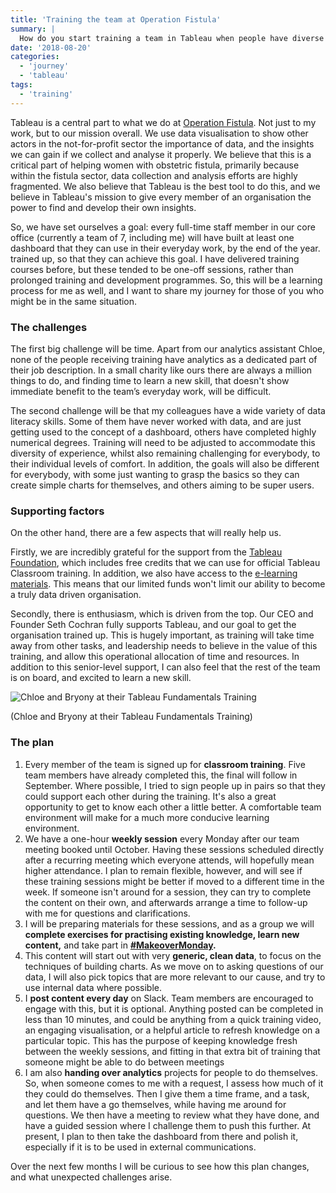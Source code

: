 ```yaml
---
title: 'Training the team at Operation Fistula'
summary: |
  How do you start training a team in Tableau when people have diverse backgrounds, sometimes limited data experience and little time in their workday to practise?
date: '2018-08-20'
categories:
  - 'journey'
  - 'tableau'
tags:
  - 'training'
---
```


Tableau is a central part to what we do at [Operation Fistula](http://www.opfistula.org). Not just to my work, but to our mission overall. We use data visualisation to show other actors in the not-for-profit sector the importance of data, and the insights we can gain if we collect and analyse it properly. We believe that this is a critical part of helping women with obstetric fistula, primarily because within the fistula sector, data collection and analysis efforts are highly fragmented. We also believe that Tableau is the best tool to do this, and we believe in Tableau's mission to give every member of an organisation the power to find and develop their own insights.

So, we have set ourselves a goal: every full-time staff member in our core office (currently a team of 7, including me) will have built at least one dashboard that they can use in their everyday work, by the end of the year. trained up, so that they can achieve this goal. I have delivered training courses before, but these tended to be one-off sessions, rather than prolonged training and development programmes. So, this will be a learning process for me as well, and I want to share my journey for those of you who might be in the same situation.

### **The challenges**

The first big challenge will be time. Apart from our analytics assistant Chloe, none of the people receiving training have analytics as a dedicated part of their job description. In a small charity like ours there are always a million things to do, and finding time to learn a new skill, that doesn't show immediate benefit to the team’s everyday work, will be difficult.

The second challenge will be that my colleagues have a wide variety of data literacy skills. Some of them have never worked with data, and are just getting used to the concept of a dashboard, others have completed highly numerical degrees. Training will need to be adjusted to accommodate this diversity of experience, whilst also remaining challenging for everybody, to their individual levels of comfort. In addition, the goals will also be different for everybody, with some just wanting to grasp the basics so they can create simple charts for themselves, and others aiming to be super users.

### **Supporting factors**

On the other hand, there are a few aspects that will really help us.

Firstly, we are incredibly grateful for the support from the [Tableau Foundation](https://www.tableau.com/foundation/about), which includes free credits that we can use for official Tableau Classroom training. In addition, we also have access to the [e-learning materials](https://www.tableau.com/learn/training/elearning). This means that our limited funds won't limit our ability to become a truly data driven organisation.

Secondly, there is enthusiasm, which is driven from the top. Our CEO and Founder Seth Cochran fully supports Tableau, and our goal to get the organisation trained up. This is hugely important, as training will take time away from other tasks, and leadership needs to believe in the value of this training, and allow this operational allocation of time and resources. In addition to this senior-level support, I can also feel that the rest of the team is on board, and excited to learn a new skill.

![Chloe and Bryony at their Tableau Fundamentals Training](https://nalediholly.files.wordpress.com/2018/08/tableau-training-bry-and-chloe-e1534524024770.jpg)

(Chloe and Bryony at their Tableau Fundamentals Training)

### **The plan**

1. Every member of the team is signed up for **classroom training**. Five team members have already completed this, the final will follow in September. Where possible, I tried to sign people up in pairs so that they could support each other during the training. It's also a great opportunity to get to know each other a little better. A comfortable team environment will make for a much more conducive learning environment.
2. We have a one-hour **weekly session** every Monday after our team meeting booked until October. Having these sessions scheduled directly after a recurring meeting which everyone attends, will hopefully mean higher attendance. I plan to remain flexible, however, and will see if these training sessions might be better if moved to a different time in the week. If someone isn't around for a session, they can try to complete the content on their own, and afterwards arrange a time to follow-up with me for questions and clarifications.
3. I will be preparing materials for these sessions, and as a group we will **complete exercises for practising existing knowledge, learn new content,** and take part in **[#MakeoverMonday](https://www.makeovermonday.co.uk/).**
4. This content will start out with very **generic, clean data**, to focus on the techniques of building charts. As we move on to asking questions of our data, I will also pick topics that are more relevant to our cause, and try to use internal data where possible.
5. I **post content every day** on Slack. Team members are encouraged to engage with this, but it is optional. Anything posted can be completed in less than 10 minutes, and could be anything from a quick training video, an engaging visualisation, or a helpful article to refresh knowledge on a particular topic. This has the purpose of keeping knowledge fresh between the weekly sessions, and fitting in that extra bit of training that someone might be able to do between meetings
6. I am also **handing over analytics** projects for people to do themselves. So, when someone comes to me with a request, I assess how much of it they could do themselves. Then I give them a time frame, and a task, and let them have a go themselves, while having me around for questions. We then have a meeting to review what they have done, and have a guided session where I challenge them to push this further. At present, I plan to then take the dashboard from there and polish it, especially if it is to be used in external communications.

Over the next few months I will be curious to see how this plan changes, and what unexpected challenges arise.
